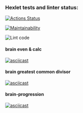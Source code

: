 ### Hexlet tests and linter status:

[![Actions Status](https://github.com/Alayzcer/backend-project-lvl1/workflows/hexlet-check/badge.svg)](https://github.com/Alayzcer/backend-project-lvl1/actions)

[![Maintainability](https://api.codeclimate.com/v1/badges/a99a88d28ad37a79dbf6/maintainability)](https://codeclimate.com/github/codeclimate/codeclimate/maintainability)

![Lint code](https://github.com/Alayzcer/backend-project-lvl1/actions/workflows/lint-sources.yml/badge.svg)

#### brain even & calc

[![asciicast](https://asciinema.org/a/404222.svg)](https://asciinema.org/a/404222)

#### brain greatest common divisor

[![asciicast](https://asciinema.org/a/404230.svg)](https://asciinema.org/a/404230)

#### brain-progression

[![asciicast](https://asciinema.org/a/404235.svg)](https://asciinema.org/a/404235)
